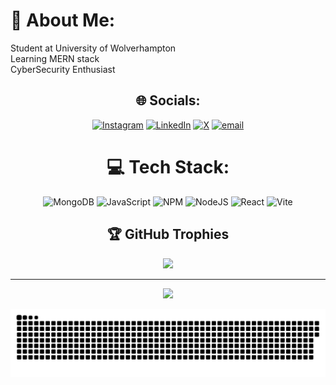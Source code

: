 # 💫 About Me:
Student at University of Wolverhampton<br>Learning MERN stack <br>CyberSecurity Enthusiast


<div align = "center">
  
## 🌐 Socials:
[![Instagram](https://img.shields.io/badge/Instagram-%23E4405F.svg?logo=Instagram&logoColor=white)](https://instagram.com/raiksxsc.asm) [![LinkedIn](https://img.shields.io/badge/LinkedIn-%230077B5.svg?logo=linkedin&logoColor=white)](https://linkedin.com/in/kunghang-rai-0a6567371/) [![X](https://img.shields.io/badge/X-black.svg?logo=X&logoColor=white)](https://x.com/afkrai) [![email](https://img.shields.io/badge/Email-D14836?logo=gmail&logoColor=white)](mailto:rkunghang2@gmail.com) 

# 💻 Tech Stack:
![MongoDB](https://img.shields.io/badge/MongoDB-%234ea94b.svg?style=flat-square&logo=mongodb&logoColor=white) ![JavaScript](https://img.shields.io/badge/javascript-%23323330.svg?style=flat-square&logo=javascript&logoColor=%23F7DF1E) ![NPM](https://img.shields.io/badge/NPM-%23CB3837.svg?style=flat-square&logo=npm&logoColor=white) ![NodeJS](https://img.shields.io/badge/node.js-6DA55F?style=flat-square&logo=node.js&logoColor=white) ![React](https://img.shields.io/badge/react-%2320232a.svg?style=flat-square&logo=react&logoColor=%2361DAFB) ![Vite](https://img.shields.io/badge/vite-%23646CFF.svg?style=flat-square&logo=vite&logoColor=white)

## 🏆 GitHub Trophies
![](https://github-profile-trophy.vercel.app/?username=rkunghang&theme=radical&no-frame=true&no-bg=false&margin-w=4)

---
[![](https://visitcount.itsvg.in/api?id=rkunghang&icon=0&color=0)](https://visitcount.itsvg.in)

</div>

<div align = "center">
  
![snake gif](https://github.com/rkunghang/rkunghang/blob/output/github-snake-dark.svg)

</div>
